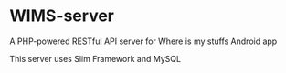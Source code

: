 WIMS-server
===========

A PHP-powered RESTful API server for Where is my stuffs Android app

This server uses Slim Framework and MySQL
